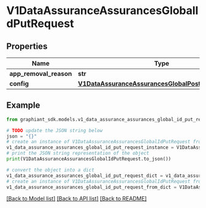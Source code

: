# V1DataAssuranceAssurancesGlobalIdPutRequest


## Properties

Name | Type | Description | Notes
------------ | ------------- | ------------- | -------------
**app_removal_reason** | **str** |  | [optional] 
**config** | [**V1DataAssuranceAssurancesGlobalPostRequestConfig**](V1DataAssuranceAssurancesGlobalPostRequestConfig.md) |  | [optional] 

## Example

```python
from graphiant_sdk.models.v1_data_assurance_assurances_global_id_put_request import V1DataAssuranceAssurancesGlobalIdPutRequest

# TODO update the JSON string below
json = "{}"
# create an instance of V1DataAssuranceAssurancesGlobalIdPutRequest from a JSON string
v1_data_assurance_assurances_global_id_put_request_instance = V1DataAssuranceAssurancesGlobalIdPutRequest.from_json(json)
# print the JSON string representation of the object
print(V1DataAssuranceAssurancesGlobalIdPutRequest.to_json())

# convert the object into a dict
v1_data_assurance_assurances_global_id_put_request_dict = v1_data_assurance_assurances_global_id_put_request_instance.to_dict()
# create an instance of V1DataAssuranceAssurancesGlobalIdPutRequest from a dict
v1_data_assurance_assurances_global_id_put_request_from_dict = V1DataAssuranceAssurancesGlobalIdPutRequest.from_dict(v1_data_assurance_assurances_global_id_put_request_dict)
```
[[Back to Model list]](../README.md#documentation-for-models) [[Back to API list]](../README.md#documentation-for-api-endpoints) [[Back to README]](../README.md)


